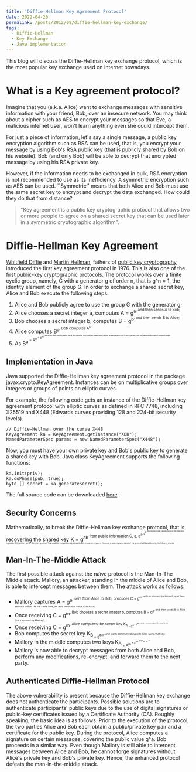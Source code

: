 ```yaml
---
title: 'Diffie-Hellman Key Agreement Protocol'
date: 2022-04-26
permalink: /posts/2012/08/diffie-hellman-key-exchange/
tags:
  - Diffie-Hellman
  - Key Exchange
  - Java implementation
---
```


This blog will discuss the Diffie-Hellman key exchange protocol, which is the most popular key exchange used on Internet nowadays. 

What is a Key agreement protocol?
======
Imagine that you (a.k.a. Alice) want to exchange messages with sensitive information with your friend, Bob, over an insecure network. You may think about a cipher such as AES to encrypt your messages so that Eve, a malicious internet user, won't learn anything even she could intercept them.

For just a piece of information, let's say a single message, a public key encryption algorithm such as RSA can be used, that is, you encrypt your message by using Bob's RSA public key (that is publicly shared by Bob on his website). Bob (and only Bob) will be able to decrypt that encrypted message by using his RSA private key.

However, if the information needs to be exchanged in bulk, RSA encryption is not recommended to use as its inefficiency. A symmetric encryption such as AES can be used. ``Symmetric'' means that both Alice and Bob must use the same secret key to encrypt and decrypt the data exchanged. How could they do that from distance?

> "Key agreement is a public key cryptographic protocol that allows two or more people to agree on a shared secret key that can be used later in a symmetric cryptographic algorithm".

Diffie-Hellman Key Agreement
======
[Whitfield Diffie](https://en.wikipedia.org/wiki/Whitfield_Diffie) and [Martin Hellman](https://en.wikipedia.org/wiki/Martin_Hellman), fathers of [public key cryptography](https://en.wikipedia.org/wiki/Public-key_cryptography) introduced the first key agreement protocol in 1976. This is also one of the first public-key cryptographic protocols. The protocol works over a finite cyclic group, namely, G with a generator g of order n, that is g^n = 1, the identity element of the group G. In order to exchange a shared secret key, Alice and Bob execute the following steps:

1. Alice and Bob publicly agree to use the group G with the generator g;
2. Alice chooses a secret integer a, computes A = g<sup>a<sup>, and then sends A to Bob;
3. Bob chooses a secret integer b, computes B = g<sup>b<sup>, and then sends B to Alice;
4. Alice computes B<sup>a<sup>, Bob computes A<sup>b<sup>;
5. As B<sup>a<sup> = A<sup>b<sup> = g<sup>ab<sup>, Alice and Bob had the same value, so-called K, and can use that shared secret as the session key to encrypt/decrypt exchanged information between them.

Implementation in Java
------
Java supported the Diffie-Hellman key agreement protocol in the package javax.crypto.KeyAgreement. Instances can be on multiplicative groups over integers or groups of points on elliptic curves.

For example, the following code gets an instance of the Diffie-Hellman key agreement protocol with elliptic curves as defined in RFC 7748, including X25519 and X448 (Edwards curves providing 128 and 224-bit security levels).

```
// Diffie-Hellman over the curve X448
KeyAgreement ka = KeyAgreement.getInstance("XDH");
NamedParameterSpec params = new NamedParameterSpec("X448");
```

Now, you must have your own private key and Bob's public key to generate a shared key with Bob. Java class KeyAgreement supports the following functions:

```
ka.init(priv);
ka.doPhase(pub, true);
byte [] secret = ka.generateSecret();
```

The full source code can be downloaded [here](https://github.com/dple/KeyAgreement).

Security Concerns
------
Mathematically, to break the Diffie-Hellman key exchange protocol, that is, recovering the shared key K = g<sup>ab<sup> from public information G, g, g<sup>a<sup>, g<sup>b<sup>, the hacker must be able to solve the Discrete Logarithm (DL) problem, an NP-Complete problem. That would be computationally infeasible with classical computers. However, a naïve implementation of this protocol will be suffered by the following attacks.

## Man-In-The-Middle Attack
The first possible attack against the naïve protocol is the Man-In-The-Middle attack. Mallory, an attacker, standing in the middle of Alice and Bob, is able to intercept messages between them. The attack works as follows:

- Mallory captures A = g<sup>a<sup>, sent from Alice to Bob, produces C = g<sup>m<sup>, with m chosen by himself, and then sends it to Bob. At the same time, he also sends this value C to Alice;
- Once receiving C = g<sup>m<sup>, Bob chooses a secret integer b, computes B = g<sup>b<sup>, and then sends B to Alice (but captured by Mallory);
- Once receiving C = g<sup>m<sup>, Alice computes the secret key K<sub>A<sub> = C<sup>a<sup> = g<sup>am<sup>, and starts communicating with Bob using that key;
- Bob computes the secret key K<sub>B<sub> = g<sup>bm<sup>, and starts communicating with Alice using that key;
- Mallory in the middle computes two keys K<sub>A<sub> = A<sup>m<sup> = g<sup>am<sup> and K<sub>B<sub> = B<sup>m<sup> = g<sup>bm<sup>;
- Mallory is now able to decrypt messages from both Alice and Bob, perform any modifications, re-encrypt, and forward them to the next party.


## Authenticated Diffie-Hellman Protocol
The above vulnerability is present because the Diffie-Hellman key exchange does not authenticate the participants. Possible solutions are to authenticate participants' public keys due to the use of digital signatures or public-key certificates issued by a Certificate Authority (CA). Roughly speaking, the basic idea is as follows. Prior to the execution of the protocol, the two parties Alice and Bob each obtain a public/private key pair and a certificate for the public key. During the protocol, Alice computes a signature on certain messages, covering the public value g^a. Bob proceeds in a similar way. Even though Mallory is still able to intercept messages between Alice and Bob, he cannot forge signatures without Alice's private key and Bob's private key. Hence, the enhanced protocol defeats the man-in-the-middle attack.